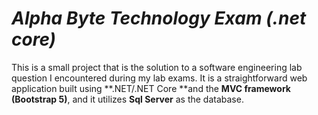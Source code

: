 # *Alpha Byte Technology Exam (.net core)*
This is a small project that is the solution to a software engineering lab question I encountered during my lab exams. It is a straightforward web application built using **.NET/.NET Core **and the **MVC framework** **(Bootstrap 5)**, and it utilizes **Sql Server** as the database.